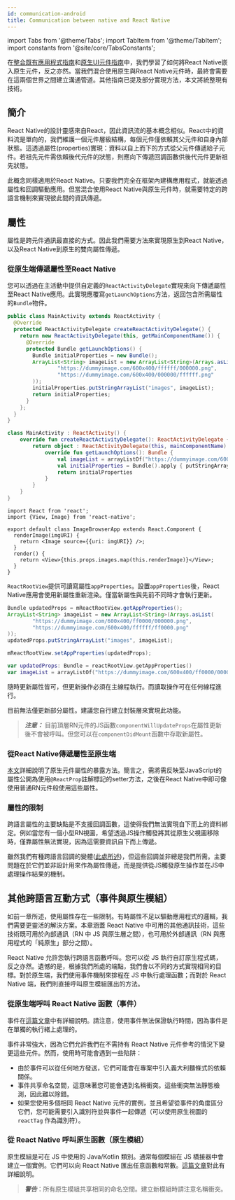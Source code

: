 ```yaml
---
id: communication-android
title: Communication between native and React Native
---
```


import Tabs from '@theme/Tabs'; import TabItem from '@theme/TabItem'; import constants from '@site/core/TabsConstants';

在[整合既有應用程式指南](integration-with-existing-apps)和[原生UI元件指南](legacy/native-components-android)中，我們學習了如何將React Native嵌入原生元件，反之亦然。當我們混合使用原生與React Native元件時，最終會需要在這兩個世界之間建立溝通管道。其他指南已提及部分實現方法，本文將統整現有技術。

## 簡介

React Native的設計靈感來自React，因此資訊流的基本概念相似。React中的資料流是單向的，我們維護一個元件層級結構，每個元件僅依賴其父元件和自身內部狀態。這透過屬性(properties)實現：資料以自上而下的方式從父元件傳遞給子元件。若祖先元件需依賴後代元件的狀態，則應向下傳遞回調函數供後代元件更新祖先狀態。

此概念同樣適用於React Native。只要我們完全在框架內建構應用程式，就能透過屬性和回調驅動應用。但當混合使用React Native與原生元件時，就需要特定的跨語言機制來實現彼此間的資訊傳遞。

## 屬性

屬性是跨元件通訊最直接的方式。因此我們需要方法來實現原生到React Native，以及React Native到原生的雙向屬性傳遞。

### 從原生端傳遞屬性至React Native

您可以透過在主活動中提供自定義的`ReactActivityDelegate`實現來向下傳遞屬性至React Native應用。此實現應覆寫`getLaunchOptions`方法，返回包含所需屬性的`Bundle`物件。

<Tabs groupId="android-language" queryString defaultValue={constants.defaultAndroidLanguage} values={constants.androidLanguages}>

<TabItem value="java">

```java
public class MainActivity extends ReactActivity {
  @Override
  protected ReactActivityDelegate createReactActivityDelegate() {
    return new ReactActivityDelegate(this, getMainComponentName()) {
      @Override
      protected Bundle getLaunchOptions() {
        Bundle initialProperties = new Bundle();
        ArrayList<String> imageList = new ArrayList<String>(Arrays.asList(
                "https://dummyimage.com/600x400/ffffff/000000.png",
                "https://dummyimage.com/600x400/000000/ffffff.png"
        ));
        initialProperties.putStringArrayList("images", imageList);
        return initialProperties;
      }
    };
  }
}
```

</TabItem>

<TabItem value="kotlin">

```kotlin
class MainActivity : ReactActivity() {
    override fun createReactActivityDelegate(): ReactActivityDelegate {
        return object : ReactActivityDelegate(this, mainComponentName) {
            override fun getLaunchOptions(): Bundle {
                val imageList = arrayListOf("https://dummyimage.com/600x400/ffffff/000000.png", "https://dummyimage.com/600x400/000000/ffffff.png")
                val initialProperties = Bundle().apply { putStringArrayList("images", imageList) }
                return initialProperties
            }
        }
    }
}
```

</TabItem>
</Tabs>

```tsx
import React from 'react';
import {View, Image} from 'react-native';

export default class ImageBrowserApp extends React.Component {
  renderImage(imgURI) {
    return <Image source={{uri: imgURI}} />;
  }
  render() {
    return <View>{this.props.images.map(this.renderImage)}</View>;
  }
}
```

`ReactRootView`提供可讀寫屬性`appProperties`。設置`appProperties`後，React Native應用會使用新屬性重新渲染。僅當新屬性與先前不同時才會執行更新。

<Tabs groupId="android-language" queryString defaultValue={constants.defaultAndroidLanguage} values={constants.androidLanguages}>

<TabItem value="java">

```java
Bundle updatedProps = mReactRootView.getAppProperties();
ArrayList<String> imageList = new ArrayList<String>(Arrays.asList(
        "https://dummyimage.com/600x400/ff0000/000000.png",
        "https://dummyimage.com/600x400/ffffff/ff0000.png"
));
updatedProps.putStringArrayList("images", imageList);

mReactRootView.setAppProperties(updatedProps);
```

</TabItem>

<TabItem value="kotlin">

```kotlin
var updatedProps: Bundle = reactRootView.getAppProperties()
var imageList = arrayListOf("https://dummyimage.com/600x400/ff0000/000000.png", "https://dummyimage.com/600x400/ffffff/ff0000.png")
```

</TabItem>

</Tabs>

隨時更新屬性皆可，但更新操作必須在主線程執行。而讀取操作可在任何線程進行。

目前無法僅更新部分屬性。建議您自行建立封裝層來實現此功能。

> **_注意：_** 目前頂層RN元件的JS函數`componentWillUpdateProps`在屬性更新後不會被呼叫。但您可以在`componentDidMount`函數中存取新屬性。

### 從React Native傳遞屬性至原生端

[本文](legacy/native-components-android#3-expose-view-property-setters-using-reactprop-or-reactpropgroup-annotation)詳細說明了原生元件屬性的暴露方法。簡言之，需將需反映至JavaScript的屬性公開為使用`@ReactProp`註解標記的setter方法，之後在React Native中即可像使用普通RN元件般使用這些屬性。

### 屬性的限制

跨語言屬性的主要缺點是不支援回調函數，這使得我們無法實現自下而上的資料綁定。例如當您有一個小型RN視圖，希望透過JS操作觸發將其從原生父視圖移除時，僅靠屬性無法實現，因為這需要資訊自下而上傳遞。

雖然我們有種跨語言回調的變體([此處所述](legacy/native-modules-android#callbacks))，但這些回調並非總是我們所需。主要問題在於它們並非設計用來作為屬性傳遞，而是提供從JS觸發原生操作並在JS中處理操作結果的機制。

## 其他跨語言互動方式（事件與原生模組）

如前一章所述，使用屬性存在一些限制。有時屬性不足以驅動應用程式的邏輯，我們需要更靈活的解決方案。本章涵蓋 React Native 中可用的其他通訊技術，這些技術既可用於內部通訊（RN 中 JS 與原生層之間），也可用於外部通訊（RN 與應用程式的「純原生」部分之間）。

React Native 允許您執行跨語言函數呼叫。您可以從 JS 執行自訂原生程式碼，反之亦然。遺憾的是，根據我們所處的端點，我們會以不同的方式實現相同的目標。對於原生端，我們使用事件機制來排程在 JS 中執行處理函數；而對於 React Native 端，我們則直接呼叫原生模組匯出的方法。

### 從原生端呼叫 React Native 函數（事件）

事件在[這篇文章](legacy/native-components-android#events)中有詳細說明。請注意，使用事件無法保證執行時間，因為事件是在單獨的執行緒上處理的。

事件非常強大，因為它們允許我們在不需持有 React Native 元件參考的情況下變更這些元件。然而，使用時可能會遇到一些陷阱：

- 由於事件可以從任何地方發送，它們可能會在專案中引入義大利麵條式的依賴關係。
- 事件共享命名空間，這意味著您可能會遇到名稱衝突。這些衝突無法靜態檢測，因此難以除錯。
- 如果您使用多個相同 React Native 元件的實例，並且希望從事件的角度區分它們，您可能需要引入識別符並與事件一起傳遞（可以使用原生視圖的 `reactTag` 作為識別符）。

### 從 React Native 呼叫原生函數（原生模組）

原生模組是可在 JS 中使用的 Java/Kotlin 類別。通常每個模組在 JS 橋接器中會建立一個實例。它們可以向 React Native 匯出任意函數和常數。[這篇文章](legacy/native-modules-android)對此有詳細說明。

> **_警告_**：所有原生模組共享相同的命名空間。建立新模組時請注意名稱衝突。